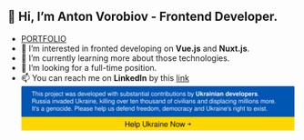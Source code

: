 ## 👋 Hi, I’m Anton Vorobiov - Frontend Developer. 
- [PORTFOLIO]([https://www.linkedin.com/in/%F0%9F%87%BA%F0%9F%87%A6-anton-vorobiov-%F0%9F%87%BA%F0%9F%87%A6-b72402106/](https://portfolio-nextjs-mauve-theta.vercel.app/))
- 👀 I’m interested in fronted developing on **Vue.js** and **Nuxt.js**.
- 🌱 I’m currently learning more about those technologies.
- 💞️ I’m looking for a full-time position.
- 📫 You can reach me on **LinkedIn** by this [link](https://www.linkedin.com/in/%F0%9F%87%BA%F0%9F%87%A6-anton-vorobiov-%F0%9F%87%BA%F0%9F%87%A6-b72402106/) 
[![Stand With Ukraine](https://raw.githubusercontent.com/vshymanskyy/StandWithUkraine/main/banner-direct.svg)](https://stand-with-ukraine.pp.ua)
